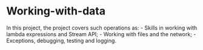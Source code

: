 # Working-with-data
In this project, the project covers such operations as: - Skills in working with lambda expressions and Stream API; - Working with files and the network; - Exceptions, debugging, testing and logging.
